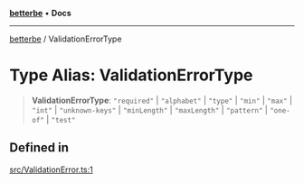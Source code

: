 [**betterbe**](../README.md) • **Docs**

---

[betterbe](../README.md) / ValidationErrorType

# Type Alias: ValidationErrorType

> **ValidationErrorType**: `"required"` \| `"alphabet"` \| `"type"` \| `"min"` \| `"max"` \| `"int"` \| `"unknown-keys"` \| `"minLength"` \| `"maxLength"` \| `"pattern"` \| `"one-of"` \| `"test"`

## Defined in

[src/ValidationError.ts:1](https://github.com/ericvera/betterbe/blob/main/src/ValidationError.ts#L1)
